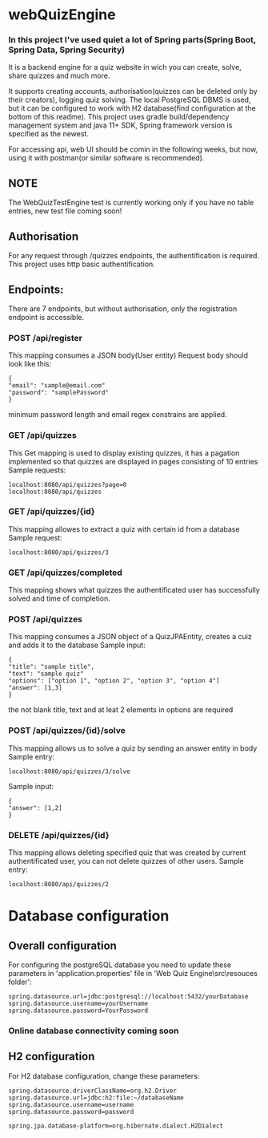 # webQuizEngine

### In this project I've used quiet a lot of Spring parts(Spring Boot, Spring Data, Spring Security)

It is a backend engine for a quiz website in wich you can create, solve, share quizzes and much more.

It supports creating accounts, authorisation(quizzes can be deleted only by their creators), logging quiz solving.
The local PostgreSQL DBMS is used, but it can be configured to work with H2 database(find configuration at the bottom of this readme).
This project uses gradle build/dependency management system and java 11+ SDK, Spring framework version is specified as the newest.

For accessing api, web UI should be comin in the following weeks, but now, using it with postman(or similar software is recommended).

## NOTE
The WebQuizTestEngine test is currently working only if you have no table entries, new test file coming soon!

## Authorisation
For any request through /quizzes endpoints, the authentification is required. This project uses http basic authentification.

## Endpoints:

There are 7 endpoints, but without authorisation, only the registration endpoint is accessible. 

### POST /api/register
This mapping consumes a JSON body(User entity)
Request body should look like this:
```
{
"email": "sample@email.com"
"password": "samplePassword"
}
```

minimum password length and email regex constrains are applied.



### GET /api/quizzes
This Get mapping is used to display existing quizzes, it has a pagation implemented so that quizzes are displayed in pages consisting of 10 entries
Sample requests:
```
localhost:8080/api/quizzes?page=0
localhost:8080/api/quizzes
```



### GET /api/quizzes/{id}
This mapping allowes to extract a quiz with certain id from a database
Sample request:
```
localhost:8080/api/quizzes/3
```



### GET /api/quizzes/completed
This mapping shows what quizzes the authentificated user has successfully solved and time of completion. 



### POST /api/quizzes
This mapping consumes a JSON object of a QuizJPAEntity, creates a cuiz and adds it to the database
Sample input:
```
{
"title": "sample title",
"text": "sample quiz"
"options": ["option 1", "option 2", "option 3", "option 4"]
"answer": [1,3]
}
```
the not blank title, text and at leat 2 elements in options are required



### POST /api/quizzes/{id}/solve
This mapping allows us to solve a quiz by sending an answer entity in body
Sample entry:
```
localhost:8080/api/quizzes/3/solve
```

Sample input:
```
{
"answer": [1,2]
}
```



### DELETE /api/quizzes/{id}
This mapping allows deleting specified quiz that was created by current authentificated user, you can not delete quizzes of other users.
Sample entry:
```
localhost:8080/api/quizzes/2
```


# Database configuration
## Overall configuration
For configuring the postgreSQL database you need to update these parameters in 'application.properties' file in 'Web Quiz Engine\src\resouces folder':
```
spring.datasource.url=jdbc:postgresql://localhost:5432/yourDatabase
spring.datasource.username=yourUsername
spring.datasource.password=YourPassword
```
### Online database connectivity coming soon



## H2 configuration
For H2 database configuration, change these parameters:
```
spring.datasource.driverClassName=org.h2.Driver
spring.datasource.url=jdbc:h2:file:~/databaseName
spring.datasource.username=username
spring.datasource.password=password

spring.jpa.database-platform=org.hibernate.dialect.H2Dialect
```
